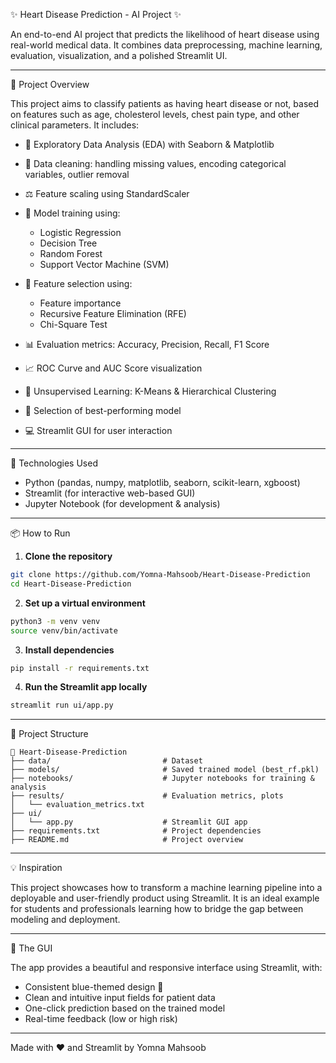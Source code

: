 ✨ Heart Disease Prediction - AI Project ✨

An end-to-end AI project that predicts the likelihood of heart disease using real-world medical data. It combines data preprocessing, machine learning, evaluation, visualization, and a polished Streamlit UI.

---

🚀 Project Overview

This project aims to classify patients as having heart disease or not, based on features such as age, cholesterol levels, chest pain type, and other clinical parameters. It includes:

* 🔎 Exploratory Data Analysis (EDA) with Seaborn & Matplotlib
* 🧼 Data cleaning: handling missing values, encoding categorical variables, outlier removal
* ⚖️ Feature scaling using StandardScaler
* 🧠 Model training using:

  * Logistic Regression
  * Decision Tree
  * Random Forest
  * Support Vector Machine (SVM)
  
* 🧪 Feature selection using:

  * Feature importance
  * Recursive Feature Elimination (RFE)
  * Chi-Square Test
* 📊 Evaluation metrics: Accuracy, Precision, Recall, F1 Score
* 📈 ROC Curve and AUC Score visualization
* 🧩 Unsupervised Learning: K-Means & Hierarchical Clustering
* 🎯 Selection of best-performing model
* 💻 Streamlit GUI for user interaction


---

🧩 Technologies Used

* Python (pandas, numpy, matplotlib, seaborn, scikit-learn, xgboost)
* Streamlit (for interactive web-based GUI)
* Jupyter Notebook (for development & analysis)

---

📦 How to Run

1. **Clone the repository**

```bash
git clone https://github.com/Yomna-Mahsoob/Heart-Disease-Prediction
cd Heart-Disease-Prediction
```

2. **Set up a virtual environment**

```bash
python3 -m venv venv
source venv/bin/activate
```

3. **Install dependencies**

```bash
pip install -r requirements.txt
```

4. **Run the Streamlit app locally**

```bash
streamlit run ui/app.py
```


---

📁 Project Structure

```
📂 Heart-Disease-Prediction
├── data/                         # Dataset
├── models/                       # Saved trained model (best_rf.pkl)
├── notebooks/                    # Jupyter notebooks for training & analysis
├── results/                      # Evaluation metrics, plots
│   └── evaluation_metrics.txt
├── ui/
│   └── app.py                    # Streamlit GUI app
├── requirements.txt              # Project dependencies
├── README.md                     # Project overview
```

---

💡 Inspiration

This project showcases how to transform a machine learning pipeline into a deployable and user-friendly product using Streamlit. It is an ideal example for students and professionals learning how to bridge the gap between modeling and deployment.

---

🎀 The GUI

The app provides a beautiful and responsive interface using Streamlit, with:

* Consistent blue-themed design 🎨
* Clean and intuitive input fields for patient data
* One-click prediction based on the trained model
* Real-time feedback (low or high risk)


---

Made with ❤️ and Streamlit by Yomna Mahsoob

